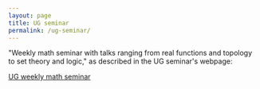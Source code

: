 ```yaml
---
layout: page
title: UG seminar
permalink: /ug-seminar/
---
```


"Weekly math seminar with talks ranging from real functions and topology to set theory and logic," as described in the UG seminar's webpage: 

<div class="button-container">
  <a href="https://mat.ug.edu.pl/~rfilipow/seminar.html" target="_blank" class="centered-button">UG weekly math seminar</a>
</div>
